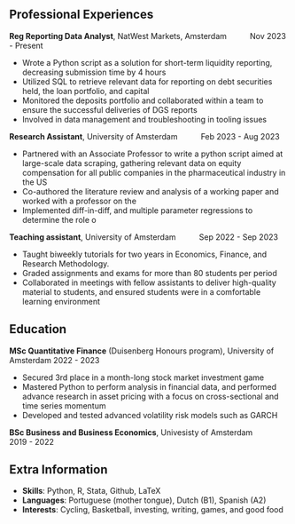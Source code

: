 ## **Professional Experiences**

**Reg Reporting Data Analyst**, NatWest Markets, Amsterdam&emsp;&emsp;&emsp;Nov 2023 - Present

* Wrote a Python script as a solution for short-term liquidity reporting, decreasing
submission time by 4 hours
* Utilized SQL to retrieve relevant data for reporting on debt securities held, the loan
portfolio, and capital
* Monitored the deposits portfolio and collaborated within a team to ensure the successful
deliveries of DGS reports
* Involved in data management and troubleshooting in tooling issues

 **Research Assistant**, University of Amsterdam&emsp;&emsp;&emsp;Feb 2023 - Aug 2023

* Partnered with an Associate Professor to write a python script aimed at large-scale data
scraping, gathering relevant data on equity compensation for all public companies in the
pharmaceutical industry in the US
* Co-authored the literature review and analysis of a working paper and worked with a
professor on the
* Implemented diff-in-diff, and multiple parameter regressions to determine the role o

**Teaching assistant**, University of Amsterdam&emsp;&emsp;&emsp;Sep 2022 - Sep 2023

* Taught biweekly tutorials for two years in Economics, Finance, and Research
Methodology.
* Graded assignments and exams for more than 80 students per period
* Collaborated in meetings with fellow assistants to deliver high-quality material to
students, and ensured students were in a comfortable learning environment


## **Education**

**MSc Quantitative Finance** (Duisenberg Honours program), University of Amsterdam 2022 - 2023

* Secured 3rd place in a month-long stock market investment game
* Mastered Python to perform analysis in financial data, and performed advance research
in asset pricing with a focus on cross-sectional and time series momentum
* Developed and tested advanced volatility risk models such as GARCH

 **BSc Business and Business Economics**, Univesisty of Amsterdam&emsp;&emsp;&emsp;2019 - 2022

## **Extra Information**

* **Skills**: Python, R, Stata, Github, LaTeX
* **Languages**: Portuguese (mother tongue), Dutch (B1), Spanish (A2)
*  **Interests**: Cycling, Basketball, investing, writing, games, and good food

